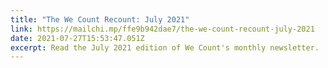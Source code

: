 ```yaml
---
title: "The We Count Recount: July 2021"
link: https://mailchi.mp/ffe9b942dae7/the-we-count-recount-july-2021
date: 2021-07-27T15:53:47.051Z
excerpt: Read the July 2021 edition of We Count's monthly newsletter.
---
```

